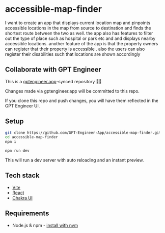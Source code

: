 # accessible-map-finder

I want to create an app that displays current location map and pinpoints accessible locations in the map from source to destination and finds the shortest route between the two as well. the app also has features to filter out the type of place such as hospital or park etc and and displays nearby accessible locations. another feature of the app is that the property owners can register that their property is accessible . also the users can also register their disabilities such that locations are shown accordingly

## Collaborate with GPT Engineer

This is a [gptengineer.app](https://gptengineer.app)-synced repository 🌟🤖

Changes made via gptengineer.app will be committed to this repo.

If you clone this repo and push changes, you will have them reflected in the GPT Engineer UI.

## Setup

```sh
git clone https://github.com/GPT-Engineer-App/accessible-map-finder.git
cd accessible-map-finder
npm i
```

```sh
npm run dev
```

This will run a dev server with auto reloading and an instant preview.

## Tech stack

- [Vite](https://vitejs.dev/)
- [React](https://react.dev/)
- [Chakra UI](https://chakra-ui.com/)

## Requirements

- Node.js & npm - [install with nvm](https://github.com/nvm-sh/nvm#installing-and-updating)
